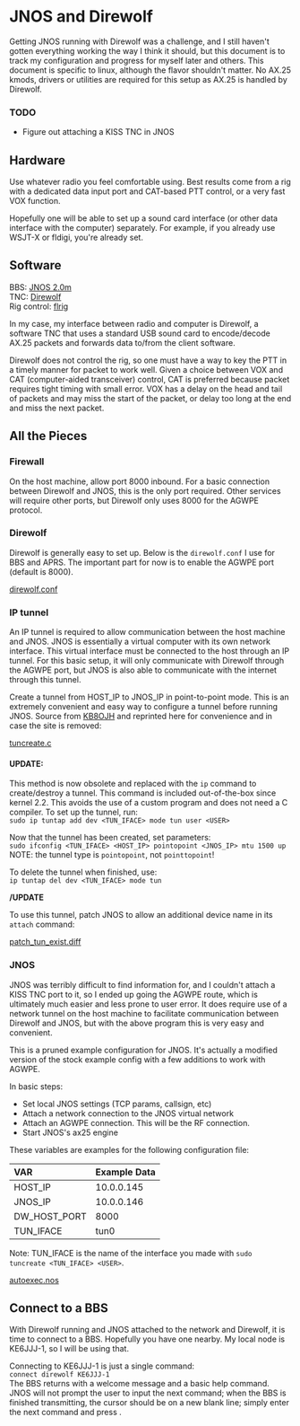 JNOS and Direwolf
==

Getting JNOS running with Direwolf was a challenge, and I still haven't gotten
everything working the way I think it should, but this document is to track my
configuration and progress for myself later and others. This document is
specific to linux, although the flavor shouldn't matter. No AX.25 kmods,
drivers or utilities are required for this setup as AX.25 is handled by
Direwolf.

### TODO

- Figure out attaching a KISS TNC in JNOS


## Hardware

Use whatever radio you feel comfortable using. Best results come from a rig
with a dedicated data input port and CAT-based PTT control, or a very fast VOX
function.

Hopefully one will be able to set up a sound card interface (or other data
interface with the computer) separately. For example, if you already use WSJT-X
or fldigi, you're already set.


## Software

BBS: [JNOS 2.0m](https://www.langelaar.net/jnos2/)  
TNC: [Direwolf](https://github.com/wb2osz/direwolf/blob/master/README.md)  
Rig control: [flrig](http://www.w1hkj.com/)  

In my case, my interface between radio and computer is Direwolf, a software TNC
that uses a standard USB sound card to encode/decode AX.25 packets and forwards
data to/from the client software.

Direwolf does not control the rig, so one must have a way to key the PTT in a
timely manner for packet to work well. Given a choice between VOX and CAT
(computer-aided transceiver) control, CAT is preferred because packet requires
tight timing with small error. VOX has a delay on the head and tail of packets
and may miss the start of the packet, or delay too long at the end and miss the
next packet.


## All the Pieces

### Firewall

On the host machine, allow port 8000 inbound. For a basic connection between
Direwolf and JNOS, this is the only port required. Other services will require
other ports, but Direwolf only uses 8000 for the AGWPE protocol.


### Direwolf

Direwolf is generally easy to set up. Below is the `direwolf.conf` I use for
BBS and APRS. The important part for now is to enable the AGWPE port (default
is 8000).

[direwolf.conf](direwolf.conf)


### IP tunnel

An IP tunnel is required to allow communication between the host machine and
JNOS. JNOS is essentially a virtual computer with its own network interface.
This virtual interface must be connected to the host through an IP tunnel. For
this basic setup, it will only communicate with Direwolf through the AGWPE
port, but JNOS is also able to communicate with the internet through this
tunnel.

Create a tunnel from HOST_IP to JNOS_IP in point-to-point mode. This is an
extremely convenient and easy way to configure a tunnel before running JNOS.
Source from [KB8OJH](https://kb8ojh.net/packet/jnos.html) and reprinted here
for convenience and in case the site is removed:

[tuncreate.c](tuncreate.c)

#### UPDATE:

This method is now obsolete and replaced with the `ip` command to
create/destroy a tunnel. This command is included out-of-the-box since kernel
2.2. This avoids the use of a custom program and does not need a C compiler. To
set up the tunnel, run:  
`sudo ip tuntap add dev <TUN_IFACE> mode tun user <USER>`

Now that the tunnel has been created, set parameters:  
`sudo ifconfig <TUN_IFACE> <HOST_IP> pointopoint <JNOS_IP> mtu 1500 up`  
NOTE: the tunnel type is `pointopoint`, not `pointtopoint`!

To delete the tunnel when finished, use:  
`ip tuntap del dev <TUN_IFACE> mode tun`

**\/UPDATE**


To use this tunnel, patch JNOS to allow an additional device name in its `attach` command:

[patch_tun_exist.diff](patch_tun_exist.diff)


### JNOS

JNOS was terribly difficult to find information for, and I couldn't attach a
KISS TNC port to it, so I ended up going the AGWPE route, which is ultimately
much easier and less prone to user error. It does require use of a network
tunnel on the host machine to facilitate communication between Direwolf and
JNOS, but with the above program this is very easy and convenient.

This is a pruned example configuration for JNOS. It's actually a modified
version of the stock example config with a few additions to work with AGWPE.

In basic steps:
- Set local JNOS settings (TCP params, callsign, etc)
- Attach a network connection to the JNOS virtual network
- Attach an AGWPE connection. This will be the RF connection.
- Start JNOS's ax25 engine

These variables are examples for the following configuration file:

| VAR          | Example Data |
| :--          | :--          |
| HOST_IP      | 10.0.0.145   |
| JNOS_IP      | 10.0.0.146   |
| DW_HOST_PORT | 8000         |
| TUN_IFACE    | tun0         |

Note: TUN_IFACE is the name of the interface you made with `sudo tuncreate
<TUN_IFACE> <USER>`.

[autoexec.nos](autoexec.nos)

## Connect to a BBS

With Direwolf running and JNOS attached to the network and Direwolf, it is time
to connect to a BBS. Hopefully you have one nearby. My local node is KE6JJJ-1,
so I will be using that.

Connecting to KE6JJJ-1 is just a single command:  
`connect direwolf KE6JJJ-1`  
The BBS returns with a welcome message and a basic help command. JNOS will not
prompt the user to input the next command; when the BBS is finished
transmitting, the cursor should be on a new blank line; simply enter the next
command and press <Enter>.
